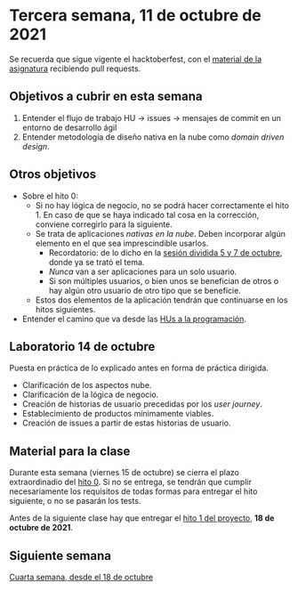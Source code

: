 # Tercera semana, 11 de octubre de 2021

Se recuerda que sigue vigente el hacktoberfest, con el [material de la
asignatura](https://github.com/JJ/CC) recibiendo pull requests.

## Objetivos a cubrir en esta semana

1. Entender el flujo de trabajo HU → issues → mensajes de commit en un entorno
   de desarrollo ágil
2. Entender metodología de diseño nativa en la nube como *domain driven design*.


## Otros objetivos

* Sobre el hito 0:
  * Si no hay lógica de negocio, no se podrá hacer correctamente el hito 1. En
    caso de que se haya indicado tal cosa en la corrección, conviene corregirlo
    para la siguiente.
  * Se trata de aplicaciones *nativas en la nube*. Deben incorporar algún
    elemento en el que sea imprescindible usarlos.
    * Recordatorio: de lo dicho en la [sesión dividida 5 y 7 de
      octubre](https://github.com/JJ/CC-21-22/blob/master/sesiones/02-semana.md#laboratorio-5-y-7-de-octubre),
      donde ya se trató el tema.
    * *Nunca* van a ser aplicaciones para un solo usuario.
    * Si son múltiples usuarios, o bien unos se benefician de otros o hay algún
      otro usuario de otro tipo que se beneficie.
  * Estos dos elementos de la aplicación tendrán que continuarse en los hitos
    siguientes.
* Entender el camino que va desde las [HUs a la programación](https://jj.github.io/CC/preso/hu-entidad.html).

## Laboratorio 14 de octubre

Puesta en práctica de lo explicado antes en forma de práctica dirigida.
* Clarificación de los aspectos nube.
* Clarificación de la lógica de negocio.
* Creación de historias de usuario precedidas por los *user journey*.
* Establecimiento de productos mínimamente viables.
* Creación de issues a partir de estas historias de usuario.

## Material para la clase

Durante esta semana (viernes 15 de octubre) se cierra el plazo extraordinadio
del [hito 0](http://jj.github.io/CC/documentos/proyecto/0.Repositorio). Si no se
entrega, se tendrán que cumplir necesariamente los requisitos de todas formas
para entregar el hito siguiente, o no se pasarán los tests.

Antes de la siguiente clase hay que entregar el [hito 1 del
proyecto](http://jj.github.io/CC/documentos/proyecto/1.Infraestructura), **18 de
octubre de 2021**.

## Siguiente semana

[Cuarta semana, desde el 18 de octubre ](04-semana.md)
